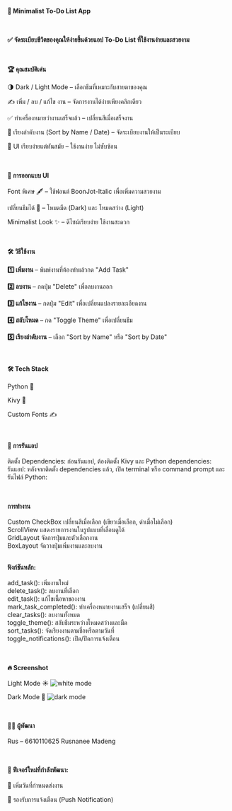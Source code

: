 **📌 Minimalist To-Do List App**<br>
<br>
<br>

**✅ จัดระเบียบชีวิตของคุณให้ง่ายขึ้นด้วยแอป To-Do List ที่ใช้งานง่ายและสวยงาม**<br>
<br>
<br>

**🏆 คุณสมบัติเด่น**<br>
<br>
🌗 Dark / Light Mode – เลือกธีมที่เหมาะกับสายตาของคุณ

✍️ เพิ่ม / ลบ / แก้ไข งาน – จัดการงานได้ง่ายเพียงคลิกเดียว

✅ ทำเครื่องหมายว่างานเสร็จแล้ว – เปลี่ยนสีเมื่อเสร็จงาน

🔄 เรียงลำดับงาน (Sort by Name / Date) – จัดระเบียบงานให้เป็นระเบียบ

🚀 UI เรียบง่ายแต่ทันสมัย – ใช้งานง่าย ไม่ซับซ้อน<br>
<br>
<br>

**🎨 การออกแบบ UI**<br>
<br>
Font พิเศษ 🖋 – ใช้ฟอนต์ BoonJot-Italic เพื่อเพิ่มความสวยงาม

เปลี่ยนธีมได้ 🎨 – โหมดมืด (Dark) และ โหมดสว่าง (Light)

Minimalist Look ✨ – ดีไซน์เรียบง่าย ใช้งานสะดวก<br>
<br>
<br>

**🛠 วิธีใช้งาน**<br>
<br>
**1️⃣ เพิ่มงาน** – พิมพ์งานที่ต้องทำแล้วกด "Add Task"

**2️⃣ ลบงาน** – กดปุ่ม "Delete" เพื่อลบงานออก

**3️⃣ แก้ไขงาน** – กดปุ่ม "Edit" เพื่อเปลี่ยนแปลงรายละเอียดงาน

**4️⃣ สลับโหมด** – กด "Toggle Theme" เพื่อเปลี่ยนธีม

**5️⃣ เรียงลำดับงาน** – เลือก "Sort by Name" หรือ "Sort by Date"<br>
<br>
<br>

**🛠️ Tech Stack**<br>
<br>
Python 🐍

Kivy 🎨

Custom Fonts ✍️<br>
<br>
<br>

**🚀 การรันแอป**<br>
<br>
ติดตั้ง Dependencies: ก่อนรันแอป, ต้องติดตั้ง Kivy และ Python dependencies:<br>
รันแอป: หลังจากติดตั้ง dependencies แล้ว, เปิด terminal หรือ command prompt และรันไฟล์ Python:<br>
<br>
<br>

**การทำงาน**<br>
<br>
Custom CheckBox เปลี่ยนสีเมื่อเลือก (เขียวเมื่อเลือก, ดำเมื่อไม่เลือก)<br>
ScrollView แสดงรายการงานในรูปแบบที่เลื่อนดูได้<br>
GridLayout จัดการปุ่มและตัวเลือกงาน<br>
BoxLayout จัดวางปุ่มเพิ่มงานและลบงาน<br>
<br>

**ฟังก์ชันหลัก:**<br>
<br>
add_task():  เพิ่มงานใหม่<br>
delete_task():  ลบงานที่เลือก<br>
edit_task():  แก้ไขเนื้อหาของงาน<br>
mark_task_completed():  ทำเครื่องหมายงานเสร็จ (เปลี่ยนสี)<br>
clear_tasks():  ลบงานทั้งหมด<br>
toggle_theme():  สลับธีมระหว่างโหมดสว่างและมืด<br>
sort_tasks():  จัดเรียงงานตามชื่อหรือตามวันที่<br>
toggle_notifications():  เปิด/ปิดการแจ้งเตือน<br>
<br>
<br>

**🔥 Screenshot**<br>
<br>
Light Mode ☀
![white mode](https://github.com/user-attachments/assets/aca95ee7-dd60-4b69-a0fa-351139fac1ee)

Dark Mode 🌙
![dark mode](https://github.com/user-attachments/assets/c124d86a-ed54-461e-856f-da7f7fcb7485) <br>
<br>
<br>

**👨‍💻 ผู้พัฒนา**<br>
<br>
Rus – 6610110625 Rusnanee Madeng<br>
<br>
<br>

**📌 ฟีเจอร์ใหม่ที่กำลังพัฒนา:**<br>
<br>
📅 เพิ่มวันที่กำหนดส่งงาน

📲 รองรับการแจ้งเตือน (Push Notification)
